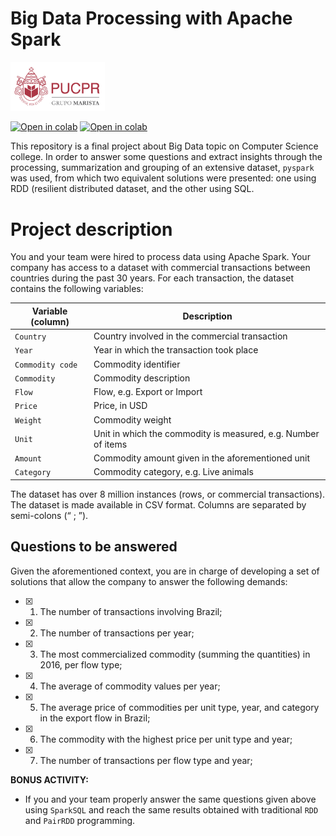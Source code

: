 # Big Data Processing with Apache Spark

<img src="https://github.com/gprzy/credit-scoring/blob/main/assets/puc.png" width="30%" height="30%"/> <br>

[![Open in colab](https://colab.research.google.com/assets/colab-badge.svg)](https://colab.research.google.com/github/gprzy/transactions-pyspark/blob/main/transactions_pyspark_rdd.ipynb)
[![Open in colab](https://colab.research.google.com/assets/colab-badge.svg)](https://colab.research.google.com/github/gprzy/transactions-pyspark/blob/main/transactions_pyspark_sql.ipynb)

This repository is a final project about Big Data topic on Computer Science college. In order to answer some questions and extract insights through the processing, summarization and grouping of an extensive dataset, `pyspark` was used, from which two equivalent solutions were presented: one using RDD (resilient distributed dataset, and the other using SQL.

# Project description

You and your team were hired to process data using Apache Spark. Your company has access to a dataset with commercial transactions between countries during the past 30 years. For each transaction,
the dataset contains the following variables:

| Variable (column)    |Description    |
| ---------------------|---------------| 
| `Country`              | Country involved in the commercial transaction | 
| `Year`                 | Year in which the transaction took place      |  
| `Commodity code`       | Commodity identifier      | 
| `Commodity`| Commodity description |
| `Flow` | Flow, e.g. Export or Import |
| `Price` | Price, in USD |
| `Weight` | Commodity weight |
| `Unit` | Unit in which the commodity is measured, e.g. Number of items |
| `Amount` | Commodity amount given in the aforementioned unit |
| `Category` | Commodity category, e.g. Live animals |

The dataset has over 8 million instances (rows, or commercial transactions). The dataset is made available in CSV format. Columns are separated by semi-colons (“ ; ”).

## Questions to be answered

Given the aforementioned context, you are in charge of developing a set of solutions that allow
the company to answer the following demands:
- [X] 1. The number of transactions involving Brazil;
- [X] 2. The number of transactions per year;
- [X] 3. The most commercialized commodity (summing the quantities) in 2016, per flow type;
- [X] 4. The average of commodity values per year;
- [X] 5. The average price of commodities per unit type, year, and category in the export flow in
Brazil;
- [X] 6. The commodity with the highest price per unit type and year;
- [X] 7. The number of transactions per flow type and year;

**BONUS ACTIVITY:**
- If you and your team properly answer the same questions given above using `SparkSQL` and reach
the same results obtained with traditional `RDD` and `PairRDD` programming.
